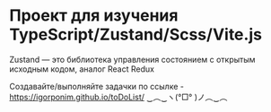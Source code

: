 # Проект для изучения TypeScript/Zustand/Scss/Vite.js

Zustand — это библиотека управления состоянием с открытым исходным кодом, аналог React Redux

Создавайте/выполняйте задачки по ссылке - https://igorponim.github.io/toDoList/
    ‿︵‿ヽ(°□° )ノ︵‿︵



